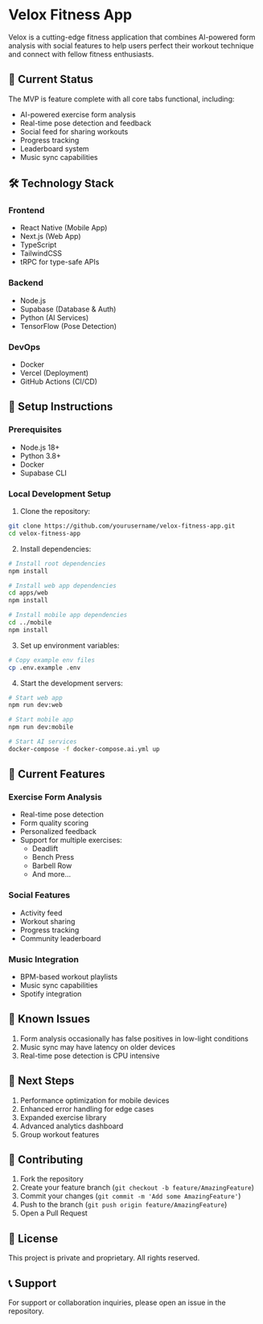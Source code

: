 # Velox Fitness App

Velox is a cutting-edge fitness application that combines AI-powered form analysis with social features to help users perfect their workout technique and connect with fellow fitness enthusiasts.

## 🚀 Current Status

The MVP is feature complete with all core tabs functional, including:
- AI-powered exercise form analysis
- Real-time pose detection and feedback
- Social feed for sharing workouts
- Progress tracking
- Leaderboard system
- Music sync capabilities

## 🛠️ Technology Stack

### Frontend
- React Native (Mobile App)
- Next.js (Web App)
- TypeScript
- TailwindCSS
- tRPC for type-safe APIs

### Backend
- Node.js
- Supabase (Database & Auth)
- Python (AI Services)
- TensorFlow (Pose Detection)

### DevOps
- Docker
- Vercel (Deployment)
- GitHub Actions (CI/CD)

## 🔧 Setup Instructions

### Prerequisites
- Node.js 18+
- Python 3.8+
- Docker
- Supabase CLI

### Local Development Setup

1. Clone the repository:
```bash
git clone https://github.com/yourusername/velox-fitness-app.git
cd velox-fitness-app
```

2. Install dependencies:
```bash
# Install root dependencies
npm install

# Install web app dependencies
cd apps/web
npm install

# Install mobile app dependencies
cd ../mobile
npm install
```

3. Set up environment variables:
```bash
# Copy example env files
cp .env.example .env
```

4. Start the development servers:

```bash
# Start web app
npm run dev:web

# Start mobile app
npm run dev:mobile

# Start AI services
docker-compose -f docker-compose.ai.yml up
```

## 🎯 Current Features

### Exercise Form Analysis
- Real-time pose detection
- Form quality scoring
- Personalized feedback
- Support for multiple exercises:
  - Deadlift
  - Bench Press
  - Barbell Row
  - And more...

### Social Features
- Activity feed
- Workout sharing
- Progress tracking
- Community leaderboard

### Music Integration
- BPM-based workout playlists
- Music sync capabilities
- Spotify integration

## 🐛 Known Issues

1. Form analysis occasionally has false positives in low-light conditions
2. Music sync may have latency on older devices
3. Real-time pose detection is CPU intensive

## 📝 Next Steps

1. Performance optimization for mobile devices
2. Enhanced error handling for edge cases
3. Expanded exercise library
4. Advanced analytics dashboard
5. Group workout features

## 🤝 Contributing

1. Fork the repository
2. Create your feature branch (`git checkout -b feature/AmazingFeature`)
3. Commit your changes (`git commit -m 'Add some AmazingFeature'`)
4. Push to the branch (`git push origin feature/AmazingFeature`)
5. Open a Pull Request

## 📄 License

This project is private and proprietary. All rights reserved.

## 📞 Support

For support or collaboration inquiries, please open an issue in the repository. 